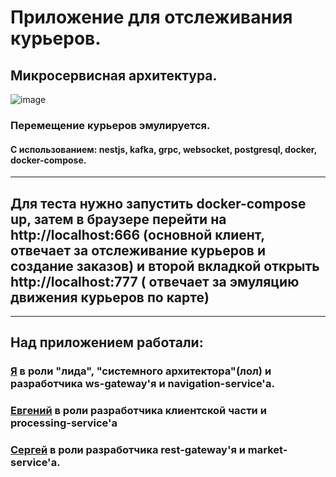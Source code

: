# Приложение для отслеживания курьеров.

## Микросервисная архитектура.

![image](https://i.ibb.co/QkNsRgM/chrome-c-Blc-Of-Gzsq.png)

### Перемещение курьеров эмулируется.

#### С использованием: nestjs, kafka, grpc, websocket, postgresql, docker, docker-compose.

<hr>

## Для теста нужно запустить docker-compose up, затем в браузере перейти на http://localhost:666 (основной клиент, отвечает за отслеживание курьеров и создание заказов) и второй вкладкой открыть http://localhost:777 ( отвечает за эмуляцию движения курьеров по карте)

<hr>

## Над приложением работали:

### [Я](https://github.com/ajiways) в роли "лида", "системного архитектора"(лол) и разработчика ws-gateway'я и navigation-service'a.

### [Евгений](https://github.com/Metter1) в роли разработчика клиентской части и processing-service'a

### [Сергей](https://github.com/Kirnukan) в роли разработчика rest-gateway'я и market-service'a.

